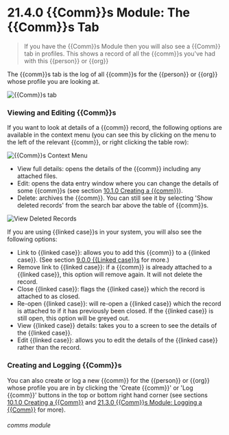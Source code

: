 # 21.4.0  {{Comm}}s Module: The {{Comm}}s Tab

> If you have the {{Comm}}s Module then you will also see a {{Comm}} tab in profiles. This shows a record of all the {{comm}}s you've had with this {{person}} or {{org}}



The {{comm}}s tab is the log of all {{comm}}s for the {{person}} or {{org}} whose profile you are looking at. 

![{{Comm}}s tab](52a.png)

### Viewing and Editing {{Comm}}s

If you want to look at details of a {{comm}} record, the following options are available in the context menu (you can see this by clicking on the menu to the left of the relevant {{comm}}, or right clicking the table row):

![{{Comm}}s Context Menu](21.4.0a.png)

- View full details: opens the details of the {{comm}} including any attached files.
- Edit: opens the data entry window where you can change the details of some {{comm}}s (see section [10.1.0 Creating a {{comm}}](/help/index/p/10.1.0)).
- Delete: archives the {{comm}}. You can still see it by selecting 'Show deleted records' from the search bar above the table of {{comm}}s.

![View Deleted Records](21.4.0b.png)

If you are using {{linked case}}s in your system, you will also see the following options:

- Link to {{linked case}}: allows you to add this {{comm}} to a {{linked case}}. (See section [9.0.0 {{Linked case}}s](/help/index/p/9.0.0) for more.)
- Remove link to {{linked case}}: if a {{comm}} is already attached to a {{linked case}}, this option will remove again. It will not delete the record.
- Close {{linked case}}: flags the {{linked case}} which the record is attached to as closed.
- Re-open {{linked case}}: will re-open a {{linked case}} which the record is attached to if it has previously been closed. If the {{linked case}} is still open, this option will be greyed out.
- View {{linked case}} details: takes you to a screen to see the details of the {{linked case}}.
- Edit {{linked case}}: allows you to edit the details of the {{linked case}} rather than the record.

### Creating and Logging {{Comm}}s

You can also create or log a new {{comm}} for the {{person}} or {{org}} whose profile you are in by clicking the 'Create {{comm}}' or 'Log {{comm}}' buttons in the top or bottom right hand corner (see sections [10.1.0  Creating a {{Comm}}](/help/index/p/10.1.0) and [21.3.0  {{Comm}}s Module: Logging a {{Comm}}](/help/index/p/21.3.0) for more). 


###### comms module

